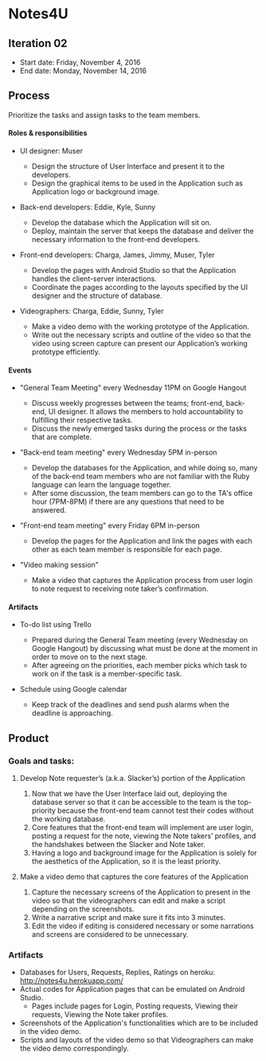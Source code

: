 # Notes4U

## Iteration 02

 * Start date: Friday, November 4, 2016
 * End date: Monday, November 14, 2016

## Process

Prioritize the tasks and assign tasks to the team members.

#### Roles & responsibilities

* UI designer: Muser
   * Design the structure of User Interface and present it to the developers.
   * Design the graphical items to be used in the Application such as Application logo or background image.

* Back-end developers: Eddie, Kyle, Sunny
   * Develop the database which the Application will sit on.
   * Deploy, maintain the server that keeps the database and deliver the necessary information to the front-end developers.
   
* Front-end developers: Charga, James, Jimmy, Muser, Tyler
   * Develop the pages with Android Studio so that the Application handles the client-server interactions.
   * Coordinate the pages according to the layouts specified by the UI designer and the structure of database.
   
* Videographers: Charga, Eddie, Sunny, Tyler
   * Make a video demo with the working prototype of the Application.
   * Write out the necessary scripts and outline of the video so that the video using screen capture can present our Application’s working prototype efficiently.

#### Events

* "General Team Meeting" every Wednesday 11PM on Google Hangout
   * Discuss weekly progresses between the teams; front-end, back-end, UI designer. It allows the members to hold accountability to fulfilling their respective tasks.
   * Discuss the newly emerged tasks during the process or the tasks that are complete.

* "Back-end team meeting" every Wednesday 5PM in-person
   * Develop the databases for the Application, and while doing so, many of the back-end team members who are not familiar with the Ruby language can learn the language together.
   * After some discussion, the team members can go to the TA's office hour (7PM-8PM) if there are any questions that need to be answered.

* "Front-end team meeting" every Friday 6PM in-person
  * Develop the pages for the Application and link the pages with each other as each team member is responsible for each page.

* "Video making session"
   * Make a video that captures the Application process from user login to note request to receiving note taker’s confirmation.

#### Artifacts

* To-do list using Trello
   * Prepared during the General Team meeting (every Wednesday on Google Hangout) by discussing what must be done at the moment in order to move on to the next stage.
   * After agreeing on the priorities, each member picks which task to work on if the task is a member-specific task.
 
* Schedule using Google calendar
   * Keep track of the deadlines and send push alarms when the deadline is approaching.

## Product

### Goals and tasks:

1. Develop Note requester’s (a.k.a. Slacker’s) portion of the Application
   1. Now that we have the User Interface laid out, deploying the database server so that it can be accessible to the team is the top-priority because the front-end team cannot test their codes without the working database.
   2. Core features that the front-end team will implement are user login, posting a request for the note, viewing the Note takers’ profiles, and the handshakes between the Slacker and Note taker.
   3. Having a logo and background image for the Application is solely for the aesthetics of the Application, so it is the least priority.

2. Make a video demo that captures the core features of the Application
   1. Capture the necessary screens of the Application to present in the video so that the videographers can edit and make a script depending on the screenshots.
   2. Write a narrative script and make sure it fits into 3 minutes.
   3. Edit the video if editing is considered necessary or some narrations and screens are considered to be unnecessary.


### Artifacts

* Databases for Users, Requests, Replies, Ratings on heroku: http://notes4u.herokuapp.com/
* Actual codes for Application pages that can be emulated on Android Studio.
  * Pages include pages for Login, Posting requests, Viewing their requests, Viewing the Note taker profiles.
* Screenshots of the Application's functionalities which are to be included in the video demo.
* Scripts and layouts of the video demo so that Videographers can make the video demo correspondingly.

